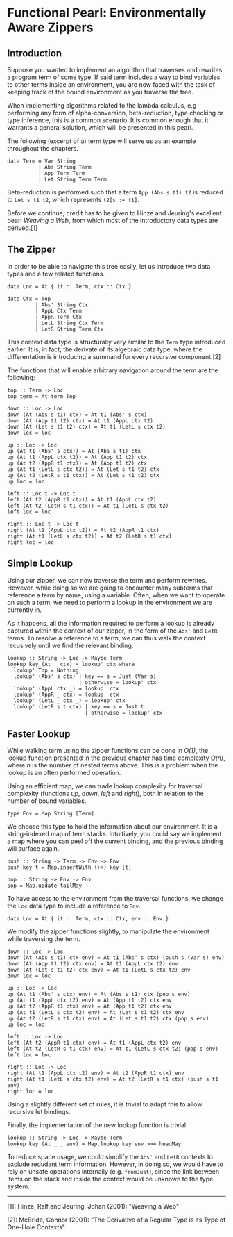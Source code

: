 # Functional Pearl: Environmentally Aware Zippers

## Introduction

Suppose you wanted to implement an algorithm that traverses and rewrites a program term of some type. If said term includes a way to bind variables to other terms inside an environment, you are now faced with the task of keeping track of the bound environment as you traverse the tree.

When implementing algorithms related to the lambda calculus, e.g performing any form of alpha-conversion, beta-reduction, type checking or type inference, this is a common scenario. It is common enough that it warrants a general solution, which will be presented in this pearl.

The following (excerpt of a) term type will serve us as an example throughout the chapters.

    data Term = Var String
              | Abs String Term
              | App Term Term
              | Let String Term Term

Beta-reduction is performed such that a term `App (Abs s t1) t2` is reduced to `Let s t1 t2`, which represents `t2[s := t1]`.

Before we continue, credit has to be given to Hinze and Jeuring's excellent pearl _Weaving a Web_, from which most of the introductory data types are derived.[1]

## The Zipper

In order to be able to navigate this tree easily, let us introduce two data types and a few related functions.

    data Loc = At { it :: Term, ctx :: Ctx }

    data Ctx = Top
             | Abs' String Ctx
             | AppL Ctx Term
             | AppR Term Ctx
             | LetL String Ctx Term
             | LetR String Term Ctx

This context data type is structurally very similar to the `Term` type introduced earlier. It is, in fact, the derivate of its algebraic data type, where the differentation is introducing a summand for every recursive component.[2]

The functions that will enable arbitrary navigation around the term are the following:

    top :: Term -> Loc
    top term = At term Top

    down :: Loc -> Loc
    down (At (Abs s t1) ctx) = At t1 (Abs' s ctx)
    down (At (App t1 t2) ctx) = At t1 (AppL ctx t2)
    down (At (Let s t1 t2) ctx) = At t1 (LetL s ctx t2)
    down loc = loc

    up :: Loc -> Loc
    up (At t1 (Abs' s ctx)) = At (Abs s t1) ctx
    up (At t1 (AppL ctx t2)) = At (App t1 t2) ctx
    up (At t2 (AppR t1 ctx)) = At (App t1 t2) ctx
    up (At t1 (LetL s ctx t2)) = At (Let s t1 t2) ctx
    up (At t2 (LetR s t1 ctx)) = At (Let s t1 t2) ctx
    up loc = loc

    left :: Loc t -> Loc t
    left (At t2 (AppR t1 ctx)) = At t1 (AppL ctx t2)
    left (At t2 (LetR s t1 ctx)) = At t1 (LetL s ctx t2)
    left loc = loc

    right :: Loc t -> Loc t
    right (At t1 (AppL ctx t2)) = At t2 (AppR t1 ctx)
    right (At t1 (LetL s ctx t2)) = At t2 (LetR s t1 ctx)
    right loc = loc

## Simple Lookup

Using our zipper, we can now traverse the term and perform rewrites. However, while doing so we are going to encounter many subterms that reference a term by name, using a variable. Often, when we want to operate on such a term, we need to perform a lookup in the environment we are currently in.

As it happens, all the information required to perform a lookup is already captured within the context of our zipper, in the form of the `Abs'` and `LetR` terms. To resolve a reference to a term, we can thus walk the context recusively until we find the relevant binding.

    lookup :: String -> Loc -> Maybe Term
    lookup key (At _ ctx) = lookup' ctx where
      lookup' Top = Nothing
      lookup' (Abs' s ctx) | key == s = Just (Var s)
                           | otherwise = lookup' ctx
      lookup' (AppL ctx _) = lookup' ctx
      lookup' (AppR _ ctx) = lookup' ctx
      lookup' (LetL _ ctx _) = lookup' ctx
      lookup' (LetR s t ctx) | key == s = Just t
                             | otherwise = lookup' ctx


## Faster Lookup

While walking term using the zipper functions can be done in _O(1)_, the lookup function presented in the previous chapter has time complexity _O(n)_, where _n_ is the number of nested terms above. This is a problem when the lookup is an often performed operation.

Using an efficient map, we can trade lookup complexity for traversal complexity (functions _up_, _down_, _left_ and _right_), both in relation to the number of bound variables.

    type Env = Map String [Term]
    
We choose this type to hold the information about our environment. It is a string-indexed map of term stacks. Intuitively, you could say we implement a map where you can peel off the current binding, and the previous binding will surface again.

    push :: String -> Term -> Env -> Env
    push key t = Map.insertWith (++) key [t]

    pop :: String -> Env -> Env
    pop = Map.update tailMay

To have access to the environment from the traversal functions, we change the `Loc` data type to include a reference to `Env`.

    data Loc = At { it :: Term, ctx :: Ctx, env :: Env }

We modify the zipper functions slightly, to manipulate the environment while traversing the term.

    down :: Loc -> Loc
    down (At (Abs s t1) ctx env) = At t1 (Abs' s ctx) (push s (Var s) env)
    down (At (App t1 t2) ctx env) = At t1 (AppL ctx t2) env
    down (At (Let s t1 t2) ctx env) = At t1 (LetL s ctx t2) env
    down loc = loc

    up :: Loc -> Loc
    up (At t1 (Abs' s ctx) env) = At (Abs s t1) ctx (pop s env)
    up (At t1 (AppL ctx t2) env) = At (App t1 t2) ctx env
    up (At t2 (AppR t1 ctx) env) = At (App t1 t2) ctx env
    up (At t1 (LetL s ctx t2) env) = At (Let s t1 t2) ctx env
    up (At t2 (LetR s t1 ctx) env) = At (Let s t1 t2) ctx (pop s env)
    up loc = loc

    left :: Loc -> Loc
    left (At t2 (AppR t1 ctx) env) = At t1 (AppL ctx t2) env
    left (At t2 (LetR s t1 ctx) env) = At t1 (LetL s ctx t2) (pop s env)
    left loc = loc

    right :: Loc -> Loc
    right (At t1 (AppL ctx t2) env) = At t2 (AppR t1 ctx) env
    right (At t1 (LetL s ctx t2) env) = At t2 (LetR s t1 ctx) (push s t1 env)
    right loc = loc

Using a slightly different set of rules, it is trivial to adapt this to allow recursive let bindings.

Finally, the implementation of the new lookup function is trivial.

    lookup :: String -> Loc -> Maybe Term
    lookup key (At _ _ env) = Map.lookup key env >>= headMay

To reduce space usage, we could simplify the `Abs'` and `LetR` contexts to exclude redudant term information. However, in doing so, we would have to rely on unsafe operations internally (e.g. `fromJust`), since the link between items on the stack and inside the context would be unknown to the type system.

---
    
[1]: Hinze, Ralf and Jeuring, Johan (2001): "Weaving a Web"

[2]: McBride, Connor (2001): "The Derivative of a Regular Type is its Type of One-Hole Contexts"